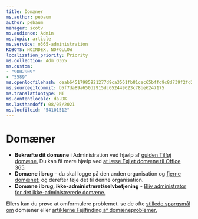 ```yaml
---
title: Domæner
ms.author: pebaum
author: pebaum
manager: scotv
ms.audience: Admin
ms.topic: article
ms.service: o365-administration
ROBOTS: NOINDEX, NOFOLLOW
localization_priority: Priority
ms.collection: Adm_O365
ms.custom:
- "9002909"
- "5589"
ms.openlocfilehash: deab64517985921277d9ca3561fb81cec65bffd9c8d739f2fd2f891f1b35b381
ms.sourcegitcommit: b5f7da89a650d2915dc652449623c78be6247175
ms.translationtype: MT
ms.contentlocale: da-DK
ms.lasthandoff: 08/05/2021
ms.locfileid: "54101512"
---
```

# <a name="domains"></a>Domæner

- **Bekræfte dit domæne** i Administration ved hjælp af [guiden Tilføj domæne.](https://admin.microsoft.com/Adminportal#/Domains/Wizard) Du kan få mere hjælp ved [at læse Føj et domæne til Office 365](https://docs.microsoft.com/microsoft-365/admin/setup/add-domain?view=o365-worldwide).
- **Domæne i brug** – du skal logge på den anden organisation og [fjerne domænet;](https://docs.microsoft.com/microsoft-365/admin/get-help-with-domains/remove-a-domain?view=o365-worldwide) og derefter føje det til denne organisation.
- **Domæne i brug, ikke-administreret/selvbetjening**  -  [Bliv administrator for det ikke-administrerede domæne.](https://docs.microsoft.com/azure/active-directory/users-groups-roles/domains-admin-takeover)

Ellers kan du prøve at omformulere problemet. se de ofte [stillede spørgsmål om](https://docs.microsoft.com/microsoft-365/admin/setup/domains-faq?view=o365-worldwide) domæner eller [artiklerne Fejlfinding af domæneproblemer.](https://docs.microsoft.com/microsoft-365/admin/get-help-with-domains/find-and-fix-issues?view=o365-worldwide)
